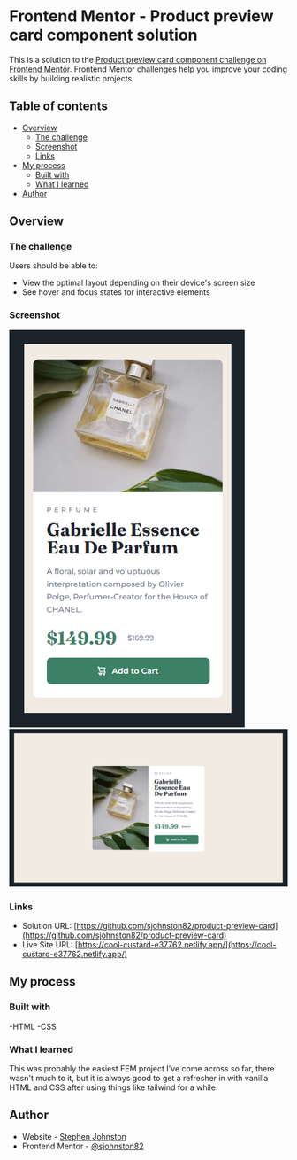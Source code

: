 # Frontend Mentor - Product preview card component solution

This is a solution to the [Product preview card component challenge on Frontend Mentor](https://www.frontendmentor.io/challenges/product-preview-card-component-GO7UmttRfa). Frontend Mentor challenges help you improve your coding skills by building realistic projects.

## Table of contents

- [Overview](#overview)
  - [The challenge](#the-challenge)
  - [Screenshot](#screenshot)
  - [Links](#links)
- [My process](#my-process)
  - [Built with](#built-with)
  - [What I learned](#what-i-learned)
- [Author](#author)

## Overview

### The challenge

Users should be able to:

- View the optimal layout depending on their device's screen size
- See hover and focus states for interactive elements

### Screenshot

![375px](./mobile-ss.png)
![1440px](./desktop-ss.png)

### Links

- Solution URL: [https://github.com/sjohnston82/product-preview-card](https://github.com/sjohnston82/product-preview-card)
- Live Site URL: [https://cool-custard-e37762.netlify.app/](https://cool-custard-e37762.netlify.app/)

## My process

### Built with

-HTML
-CSS

### What I learned

This was probably the easiest FEM project I've come across so far, there wasn't much to it, but it is always good to get a refresher in with vanilla HTML and CSS after using things like tailwind for a while.

## Author

- Website - [Stephen Johnston](https://www.stephenmjohnston.net)
- Frontend Mentor - [@sjohnston82](https://www.frontendmentor.io/profile/sjohnston82)
